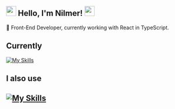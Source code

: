  ## <img src=https://c.tenor.com/DEMBqNPqyccAAAAi/genkai.gif width="27"> Hello, I'm Nilmer! <img src=https://c.tenor.com/DEMBqNPqyccAAAAi/genkai.gif width="27">

🔭 Front-End Developer, currently working with React in TypeScript.

## Currently
[![My Skills](https://skillicons.dev/icons?i=react,ts,figma,sass)](https://skillicons.dev)

## I also use
[![My Skills](https://skillicons.dev/icons?i=js,vue,vuetify,nodejs,cpp,express,java,haskell,unity)](https://skillicons.dev)
----
